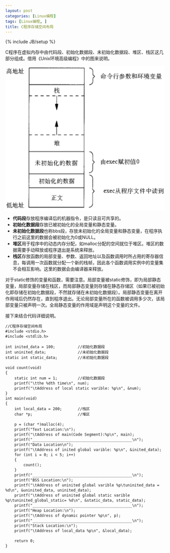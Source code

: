 ```yaml
---
layout: post
categories: [Linux编程]
tags: [Linux编程, ]
title: C程序存储空间布局
---
```

{% include JB/setup %}

C程序在虚拟内存中由代码段、初始化数据段、未初始化数据段、堆区、栈区这几部分组成。借用《Unix环境高级编程》中的图来说明。    

<img src="/others/pic/20140719.png" align="center" alt="C程序存储空间布局">

- **代码段**存放程序编译后的机器指令，是只读且可共享的。  
- **初始化数据段**存放已被初始化的全局变量和静态变量。    
- **未初始化数据段**也称bbs段，存放未初始化的全局变量和静态变量，在程序执行之前这里的数据会被初始化为0或NULL。    
- **堆区**用于程序中的动态内存分配，如malloc分配的空间就位于堆区。堆区的数据需要手动释放或程序退出是系统来释放。    
- **栈区**存放函数的局部变量、参数、返回地址以及函数调用时所占用的寄存器信息，每调用一次函数就分配一个新的栈帧，因此各个函数调用实例中的变量集不会相互影响。这里的数据会由编译器来释放。   

对于static修饰的变量和函数，需要注意。局部变量被static修饰，即为局部静态变量，局部变量存储在栈区，而局部静态变量则存储在静态存储区（如果已被初始化即存储在初始化数据段，不然就存储在未初始化数据段）。局部静态变量在离开作用域后仍然存在，直到程序退出。无论局部变量所在的函数被调用多少次，该局部变量只被声明一次。全局静态变量的作用域是声明这个变量的文件。

接下来结合代码详细说明。

    //C程序存储空间布局
    #include <stdio.h>
    #include <stdlib.h>
    
    int inited_data = 100;          //初始化数据段
    int uninited_data;              //未初始化数据段
    static int static_data;         //未初始化数据段
    
    void count(void)
    {
        static int num = 1;         //初始化数据段
        printf("\tthe %dth time\n", num);
        printf("\tAddress of local static varible: %p\n", &num);
    }
    int main(void)
    {
        int local_data = 200;       //栈区
        char *p;                    //堆区
        
        p = (char *)malloc(4);
        printf("Text Location:\n");
        printf("\tAddress of main(Code Segment):%p\n", main);
        printf("____________________________________________\n");
        printf("Data Location\n");
        printf("\tAddress of inited global varible: %p\n", &inited_data);
        for (int i = 0; i < 5; i++)
        {
            count();
        }
        printf("____________________________________________\n");
        printf("BSS Location:\n");
        printf("\tAddress of uninited global varible %p\tuninited_data = %d\n", &uninited_data, uninited_data);
        printf("\tAddress of uninited global static varible %p\tuninited_global_static= %d\n", &static_data, static_data);
        printf("____________________________________________\n");
        printf("Heap Location:\n");
        printf("\tAddress of dynamic pointer %p\n", p);
        printf("____________________________________________\n");
        printf("Stack Location:\n");
        printf("\tAddress of local_data %p\n", &local_data);
        
        return 0;
    }
